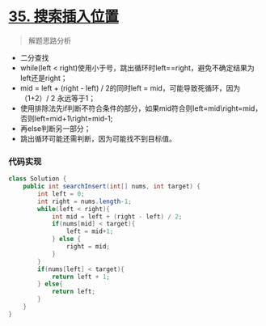 # [35. 搜索插入位置](https://leetcode-cn.com/problems/search-insert-position/)

> 解题思路分析

- 二分查找
- while(left < right)使用小于号，跳出循环时left==right，避免不确定结果为left还是right；
- mid = left + (right - left) / 2的同时left = mid，可能导致死循环，因为（1+2）/ 2 永远等于1；
- 使用排除法先if判断不符合条件的部分，如果mid符合则left=mid\right=mid，否则left=mid+1\right=mid-1;
- 再else判断另一部分；
- 跳出循环可能还需判断，因为可能找不到目标值。


### 代码实现


~~~java
class Solution {
    public int searchInsert(int[] nums, int target) {
        int left = 0;
        int right = nums.length-1;
        while(left < right){
            int mid = left + (right - left) / 2;
            if(nums[mid] < target){
                left = mid+1;
            } else {
                right = mid;
            }
        }
        if(nums[left] < target){
            return left + 1;
        } else{
            return left;
        }
    }
}
~~~

